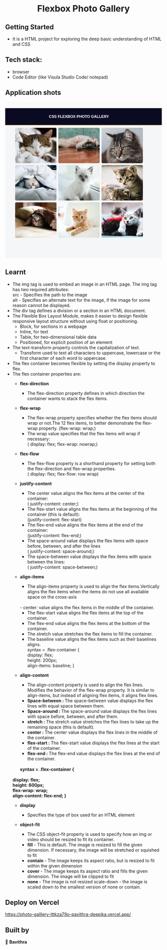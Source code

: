 
<h1 align="center"> Flexbox Photo Gallery  </h1>

## Getting Started

- It is a HTML project for exploring the deep basic understanding of HTML and CSS

## Tech stack:
- browser
- Code Editor (like Visula Studio Code/ notepad)

## Application shots
![image1](https://github.com/pavithra-deepika/photo-galllery/blob/master/image/image1.png)


## Learnt
 - The img tag is used to embed an image in an HTML page.
        The img tag has two required attributes:
        <br />src - Specifies the path to the image<br />
        alt - Specifies an alternate text for the image, if the image for some reason cannot be displayed.
- The div tag defines a division or a section in an HTML document.
- The Flexible Box Layout Module, makes it easier to design flexible responsive layout structure without using float or positioning.
    - Block, for sections in a webpage
    - Inline, for text
    - Table, for two-dimensional table data
   -  Positioned, for explicit position of an element
- The text-transform property controls the capitalization of text.
    - Transform used to text all characters to uppercase, lowercase or the first character of each word to uppercase.
- The flex container becomes flexible by setting the display property to flex.
- The flex container properties are:
    - <strong>flex-direction</strong>
        - The flex-direction property defines in which direction the container wants to stack the flex items.
    - <strong>flex-wrap</strong>
        - The flex-wrap property specifies whether the flex items should wrap or not.The 12 flex items, to better demonstrate the flex-wrap property.
        (flex-wrap: wrap;)
        -   The wrap value specifies that the flex items will wrap if necessary:<br />
        ( display: flex;
          flex-wrap: nowrap;)
    - <strong>flex-flow</strong>
       - The flex-flow property is a shorthand property for setting both the flex-direction and flex-wrap properties.<br />
       ( display: flex;
         flex-flow: row wrap)
    - <strong>justify-content</strong>
       - The center value aligns the flex items at the center of the container:
       <br />( justify-content: center;)
       - The flex-start value aligns the flex items at the beginning of the container (this is default):
      <br /> (justify-content: flex-start)
      - The flex-end value aligns the flex items at the end of the container:
      <br /> (justify-content: flex-end;)
      - The space-around value displays the flex items with space before, between, and after the lines<br /> (  justify-content: space-around;)
      - The space-between value displays the flex items with space between the lines:<br />
      (  justify-content: space-between;)
    - <strong>align-items</strong>
        - The align-items property is used to align the flex items.Vertically aligns the flex items when the items do not use all available space on the cross-axis
        <br />
            - center: value aligns the flex items in the middle of the container.

        - The flex-start value aligns the flex items at the top of the container.<br />
        - The flex-end value aligns the flex items at the bottom of the container.<br />
        - The stretch value stretches the flex items to fill the container.<br />
        - The baseline value aligns the flex items such as their baselines aligns.<br />
       syntax = .flex-container {
  <br /> display: flex;
  <br />height: 200px;
  <br />align-items: baseline;
}
    - <strong>align-content</strong>
       - The align-content property is used to align the flex lines.
       Modifies the behavior of the flex-wrap property. It is similar to align-items, but instead of aligning flex items, it aligns flex lines.
       - <strong> Space-between : </strong>The space-between value displays the flex lines with equal space between them.
       - <strong>Space-around : </strong>The space-around value displays the flex lines with space before, between, and after them.
       - <strong> stretch : </strong>The stretch value stretches the flex lines to take up the remaining space (this is default).
       - <strong> center : </strong>The center value displays the flex lines in the middle of the container.
       - <strong> flex-start : </strong>The flex-start value displays the flex lines at the start of the container.
       - <strong> flex-end : </strong>The flex-end value displays the flex lines at the end of the container.
       <br>
       <strong> syntax = .flex-container {
  <br /> display: flex;
  <br />height: 600px;
  <br />flex-wrap: wrap;
  <br /> align-content: flex-end;
}</strong>
    - <strong>display </strong>
    	- Specifies the type of box used for an HTML element

    - <strong> object-fit </strong>
      - The CSS object-fit property is used to specify how an img or video should be resized to fit its container.
      -  <strong> fill</strong> - This is default. The image is resized to fill the given dimension. If necessary, the image will be stretched or squished to fit
      - <strong> contain </strong> - The image keeps its aspect ratio, but is resized to fit within the given dimension
      - <strong>cover </strong>- The image keeps its aspect ratio and fills the given dimension. The image will be clipped to fit
      -  <strong> none  </strong>- The image is not resized
    scale-down - the image is scaled down to the smallest version of none or contain.

        



## Deploy on Vercel
https://photo-galllery-lttkza79o-pavithra-deepika.vercel.app/
## Built by

👤 **Bavithra**








